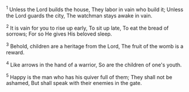 <sup>1</sup> 
Unless the Lord builds the house, They labor in vain who build it; Unless the Lord guards the city, The watchman stays awake in vain. 

<sup>2</sup> 
It is vain for you to rise up early, To sit up late, To eat the bread of sorrows; For so He gives His beloved sleep. 

<sup>3</sup> 
Behold, children are a heritage from the Lord, The fruit of the womb is a reward. 

<sup>4</sup> 
Like arrows in the hand of a warrior, So are the children of one's youth. 

<sup>5</sup> 
Happy is the man who has his quiver full of them; They shall not be ashamed, But shall speak with their enemies in the gate.